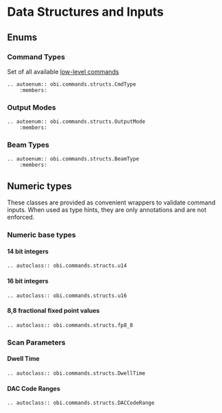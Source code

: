 # Data Structures and Inputs

## Enums
### Command Types
Set of all available [low-level commands](./low_level_commands.md)

```{eval-rst}
.. autoenum:: obi.commands.structs.CmdType
    :members:
```

### Output Modes
```{eval-rst}
.. autoenum:: obi.commands.structs.OutputMode
    :members:
```

### Beam Types
```{eval-rst}
.. autoenum:: obi.commands.structs.BeamType
    :members:
```

## Numeric types
These classes are provided as convenient wrappers to validate command inputs.
When used as type hints, they are only annotations and are not enforced.
### Numeric base types
#### 14 bit integers
```{eval-rst}
.. autoclass:: obi.commands.structs.u14
```
#### 16 bit integers
```{eval-rst}
.. autoclass:: obi.commands.structs.u16
```
#### 8,8 fractional fixed point values
```{eval-rst}
.. autoclass:: obi.commands.structs.fp8_8
```
### Scan Parameters
#### Dwell Time
```{eval-rst}
.. autoclass:: obi.commands.structs.DwellTime
```

#### DAC Code Ranges
```{eval-rst}
.. autoclass:: obi.commands.structs.DACCodeRange
```



